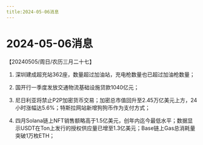 ```yaml
---
title:2024-05-06消息
---
```

# 2024-05-06消息
【20240505/周日/农历三月二十七】

1. 深圳建成超充站362座，数量超过加油站，充电枪数量也已超过加油枪数量；

2. 国开行一季度发放交通物流基础设施贷款1040亿元；

3. 尼日利亚将禁止P2P加密货币交易；加密总市值回升至2.45万亿美元上方，24小时涨幅达5.6%；特斯拉网站新增狗狗币作为支付方式；

4. 四月Solana链上NFT销售额略高于1.5亿美元，创年内迄今最低水平；数据显示USDT在Ton上发行的授权供应量已增至1.3亿美元；Base链上Gas总消耗量突破1万枚ETH；
